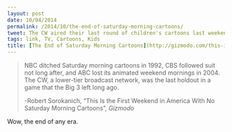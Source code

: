 ```yaml
---
layout: post
date: 10/04/2014
permalink: /2014/10/the-end-of-saturday-morning-cartoons/
tweet: The CW aired their last round of children's cartoons last weekend.
tags: link, TV, Cartoons, Kids
title: [The End of Saturday Morning Cartoons](http://gizmodo.com/this-is-the-first-weekend-in-america-with-no-saturday-m-1642441646)
---
```


<blockquote>
  <p>NBC ditched Saturday morning cartoons in 1992, CBS followed suit not long after, and ABC lost its animated weekend mornings in 2004. The CW, a lower-tier broadcast network, was the last holdout in a game that the Big 3 left long ago.</p>
  
  <p>-Robert Sorokanich, &#8220;This Is the First Weekend in America With No Saturday Morning Cartoons&#8221;, <em>Gizmodo</em></p>
</blockquote>

<p>Wow, the end of any era.</p>